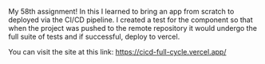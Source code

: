 My 58th assignment! In this I learned to bring an app from scratch to deployed via the CI/CD pipeline. I created a test for the component so that when the project was pushed to the remote repository it would undergo the full suite of tests and if successful, deploy to vercel. 

You can visit the site at this link: https://cicd-full-cycle.vercel.app/